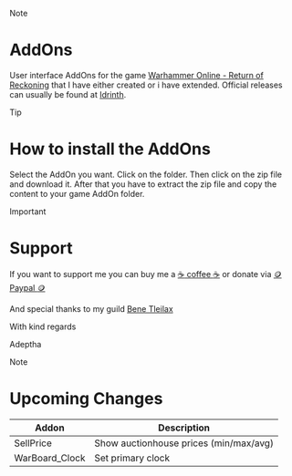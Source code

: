 > [!NOTE]
> # AddOns
> 
> User interface AddOns for the game [Warhammer Online - Return of Reckoning](https://www.returnofreckoning.com/) that I have either created or i have extended. Official releases can usually be found at [Idrinth](https://tools.idrinth.de/addons/).

> [!TIP]
> # How to install the AddOns
> 
> Select the AddOn you want. Click on the folder. Then click on the zip file and download it.
> After that you have to extract the zip file and copy the content to your game AddOn folder.

> [!IMPORTANT]
> # Support
> 
> If you want to support me you can buy me a [:coffee: coffee :coffee:](https://buymeacoffee.com/makume) or donate via [:coin: Paypal :coin:](https://www.paypal.me/makume)
>
> And special thanks to my guild [Bene Tleilax](https://discord.gg/F7zVXDuaVA)
> 
> With kind regards
> 
> Adeptha 

> [!NOTE]
> # Upcoming Changes
>
> | Addon  | Description |
> | ------------- | ------------- |
> | SellPrice  | Show auctionhouse prices (min/max/avg) |
> | WarBoard_Clock  | Set primary clock  |
